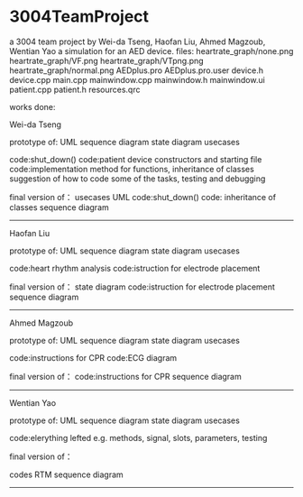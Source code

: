 # 3004TeamProject

a 3004 team project by Wei-da Tseng, Haofan Liu, Ahmed Magzoub, Wentian Yao
a simulation for an AED device.
files:
heartrate_graph/none.png
heartrate_graph/VF.png
heartrate_graph/VTpng.png
heartrate_graph/normal.png
AEDplus.pro
AEDplus.pro.user
device.h
device.cpp
main.cpp
mainwindow.cpp
mainwindow.h
mainwindow.ui
patient.cpp
patient.h
resources.qrc

works done:

Wei-da Tseng

prototype of:
UML
sequence diagram
state diagram
usecases

code:shut_down()
code:patient device constructors and starting file
code:implementation method for functions, inheritance of classes
suggestion of how to code some of the tasks, testing and debugging

final version of：
usecases
UML
code:shut_down()
code: inheritance of classes
sequence diagram

---

Haofan Liu

prototype of:
UML
sequence diagram
state diagram
usecases

code:heart rhythm analysis
code:istruction for electrode placement

final version of：
state diagram
code:istruction for electrode placement
sequence diagram

---

Ahmed Magzoub

prototype of:
UML
sequence diagram
state diagram
usecases

code:instructions for CPR
code:ECG diagram

final version of：
code:instructions for CPR
sequence diagram

---

Wentian Yao

prototype of:
UML
sequence diagram
state diagram
usecases

code:elerything lefted e.g. methods, signal, slots, parameters, testing

final version of：

codes 
RTM
sequence diagram

---
